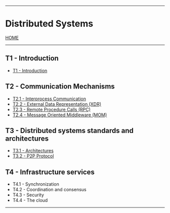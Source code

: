 
---
# Distributed Systems

[HOME](../../README.md)

---
## T1 - Introduction
- [T1 - Introduction](UNIOVI/3S2_DistSys/data/T1.md)
## T2 - Communication Mechanisms
- [T2.1 - Interprocess Communication](T21.md)
- [T2.2 - External Data Representation (XDR)](T22.md)
- [T2.3 - Remote Procedure Calls (RPC)](T23.md)
- [T2.4 - Message Oriented Middleware (MOM)](T24.md)
## T3 - Distributed systems standards and architectures
- [T3.1 - Architectures](T31.md)
- [T3.2 - P2P Protocol](T32.md)
## T4 - Infrastructure services
- T4.1 - Synchronization
- T4.2 - Coordination and consensus
- T4.3 - Security
- T4.4 - The cloud

---